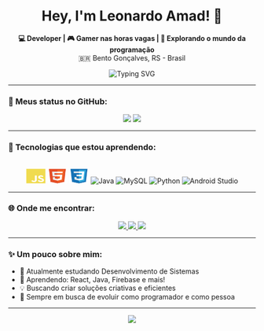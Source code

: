<h1 align="center">Hey, I'm Leonardo Amad! 👋</h1>

<p align="center">
  <b>💻 Developer | 🎮 Gamer nas horas vagas | 🚀 Explorando o mundo da programação</b><br>
  🇧🇷 Bento Gonçalves, RS - Brasil
</p>

<div align="center">
  <img src="https://readme-typing-svg.demolab.com?font=Fira+Code&weight=500&size=22&pause=1000&center=true&vCenter=true&width=435&lines=Desenvolvedor+em+constante+aprendizado;Apaixonado+por+tecnologia+e+inovação;Seja+bem-vindo+ao+meu+GitHub!+👨‍💻" alt="Typing SVG" />
</div>

---

### 🚀 Meus status no GitHub:
<div align="center">
  <img height="180em" src="https://github-readme-stats.vercel.app/api?username=LeonardoAmad&show_icons=true&theme=tokyonight&include_all_commits=true&count_private=true"/>
  <img height="180em" src="https://github-readme-stats.vercel.app/api/top-langs/?username=LeonardoAmad&layout=compact&langs_count=8&theme=tokyonight"/>
</div>

---

### 🧠 Tecnologias que estou aprendendo:

<div align="center" style="display: inline_block"><br>
  <img alt="JavaScript" height="30" width="40" src="https://raw.githubusercontent.com/devicons/devicon/master/icons/javascript/javascript-plain.svg">
  <img alt="HTML" height="30" width="40" src="https://raw.githubusercontent.com/devicons/devicon/master/icons/html5/html5-original.svg">
  <img alt="CSS" height="30" width="40" src="https://raw.githubusercontent.com/devicons/devicon/master/icons/css3/css3-original.svg">
  <img alt="Java" height="30" width="40" src="https://cdn.jsdelivr.net/gh/devicons/devicon/icons/java/java-original.svg" />
  <img alt="MySQL" height="30" width="40" src="https://cdn.jsdelivr.net/gh/devicons/devicon/icons/mysql/mysql-original-wordmark.svg" />
  <img alt="Python" height="30" width="40" src="https://cdn.jsdelivr.net/gh/devicons/devicon/icons/python/python-original.svg" />
  <img alt="Android Studio" height="30" width="40" src="https://cdn.jsdelivr.net/gh/devicons/devicon/icons/androidstudio/androidstudio-original.svg" />
</div>

---

### 🌐 Onde me encontrar:

<div align="center">
  <a href="mailto:leozinho.amad10@gmail.com" target="_blank">
    <img src="https://img.shields.io/badge/Gmail-D14836?style=for-the-badge&logo=gmail&logoColor=white" />
  </a>
  <a href="https://br.linkedin.com/in/leonardo-amad-497958266" target="_blank">
    <img src="https://img.shields.io/badge/LinkedIn-0077B5?style=for-the-badge&logo=linkedin&logoColor=white" />
  </a>
  <a href="https://www.instagram.com/darkleek_/" target="_blank">
    <img src="https://img.shields.io/badge/Instagram-E4405F?style=for-the-badge&logo=instagram&logoColor=white" />
  </a>
</div>

---

### ✨ Um pouco sobre mim:

- 🔭 Atualmente estudando Desenvolvimento de Sistemas
- 🌱 Aprendendo: React, Java, Firebase e mais!
- 💡 Buscando criar soluções criativas e eficientes
- 🎯 Sempre em busca de evoluir como programador e como pessoa

---

<p align="center">
  <img src="https://capsule-render.vercel.app/api?type=waving&color=00c896&height=120&section=footer"/>
</p>
